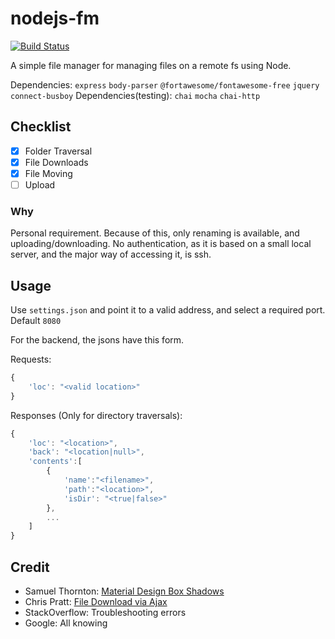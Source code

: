 # nodejs-fm

[![Build Status](https://travis-ci.org/chrisvrose/nodejs-fm.svg?branch=master)](https://travis-ci.org/chrisvrose/nodejs-fm)

A simple file manager for managing files on a remote fs using Node.

Dependencies: `express` `body-parser` `@fortawesome/fontawesome-free`  `jquery` `connect-busboy`
Dependencies(testing): `chai` `mocha` `chai-http`

## Checklist

- [x] Folder Traversal
- [X] File Downloads
- [X] File Moving
- [ ] Upload

### Why

Personal requirement.
Because of this, only renaming is available, and uploading/downloading.
No authentication, as it is based on a small local server, and the major way of accessing it, is ssh.

## Usage

Use `settings.json` and point it to a valid address, and select a required port. Default `8080`

For the backend, the jsons have this form.

Requests:

```javascript
{
    'loc': "<valid location>"
}
```

Responses (Only for directory traversals):

```javascript
{
    'loc': "<location>",
    'back': "<location|null>",
    'contents':[
        {
            'name':"<filename>",
            'path':"<location>",
            'isDir': "<true|false>"
        },
        ...
    ]
}
```

## Credit

- Samuel Thornton: [Material Design Box Shadows]("https://codepen.io/sdthornton/pen/wBZdXq")
- Chris Pratt: [File Download via Ajax]('https://codepen.io/chrisdpratt/pen/RKxJNo')
- StackOverflow: Troubleshooting errors
- Google: All knowing